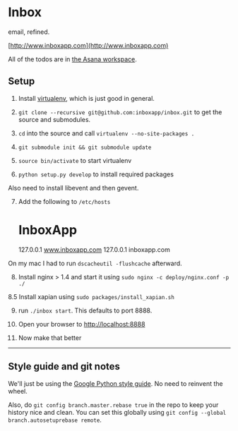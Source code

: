 # Inbox

email, refined.

[http://www.inboxapp.com](http://www.inboxapp.com)

All of the todos are in [the Asana workspace](https://app.asana.com/0/4983727800919/4983727800919).


## Setup

1. Install [virtualenv](http://www.virtualenv.org/en/latest/), which is just good in general.

2. `git clone --recursive git@github.com:inboxapp/inbox.git` to get the source and submodules.

3. `cd` into the source and call `virtualenv --no-site-packages .`

4. `git submodule init && git submodule update`

5. `source bin/activate` to start virtualenv

6. `python setup.py develop` to install required packages

Also need to install libevent and then gevent.

7. Add the following to `/etc/hosts`

    # InboxApp
    127.0.0.1   www.inboxapp.com
    127.0.0.1   inboxapp.com

On my mac I had to run `dscacheutil -flushcache` afterward.

8. Install nginx > 1.4 and start it using `sudo nginx -c deploy/nginx.conf -p ./`

8.5 Install xapian using `sudo packages/install_xapian.sh`

9. run `./inbox start`. This defaults to port 8888.

10. Open your browser to [http://localhost:8888](http://localhost:8888)

12. Now make that better


<hr/>

## Style guide and git notes

We'll just be using the [Google Python style guide](http://google-styleguide.googlecode.com/svn/trunk/pyguide.html). No need to reinvent the wheel.

Also, do `git config branch.master.rebase true` in the repo to keep your history nice and clean. You can set this globally using `git config --global branch.autosetuprebase remote`.
